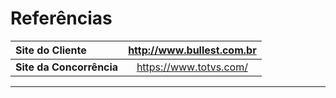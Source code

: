 # Referências 

Site do Cliente | http://www.bullest.com.br
:--------- | :------:
**Site da Concorrência** | https://www.totvs.com/
** **



